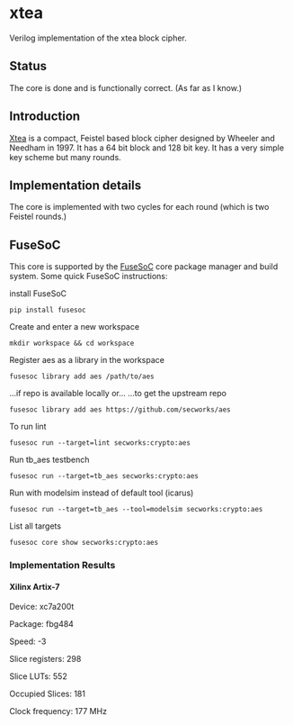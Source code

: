 # xtea
Verilog implementation of the xtea block cipher.

## Status
The core is done and is functionally correct.
(As far as I know.)


## Introduction
[Xtea](https://en.wikipedia.org/wiki/XTEA) is a compact, Feistel based
block cipher designed by Wheeler and Needham in 1997. It has a 64 bit
block and 128 bit key. It has a very simple key scheme but many rounds.


## Implementation details
The core is implemented with two cycles for each round (which is two
Feistel rounds.)



## FuseSoC
This core is supported by the
[FuseSoC](https://github.com/olofk/fusesoc) core package manager and
build system. Some quick  FuseSoC instructions:

install FuseSoC
~~~
pip install fusesoc
~~~

Create and enter a new workspace
~~~
mkdir workspace && cd workspace
~~~

Register aes as a library in the workspace
~~~
fusesoc library add aes /path/to/aes
~~~

...if repo is available locally or...
...to get the upstream repo
~~~
fusesoc library add aes https://github.com/secworks/aes
~~~

To run lint
~~~
fusesoc run --target=lint secworks:crypto:aes
~~~

Run tb_aes testbench
~~~
fusesoc run --target=tb_aes secworks:crypto:aes
~~~

Run with modelsim instead of default tool (icarus)
~~~
fusesoc run --target=tb_aes --tool=modelsim secworks:crypto:aes
~~~

List all targets
~~~
fusesoc core show secworks:crypto:aes
~~~


### Implementation Results
#### Xilinx Artix-7
Device: xc7a200t

Package: fbg484

Speed: -3


Slice registers: 298

Slice LUTs: 552

Occupied Slices: 181

Clock frequency: 177 MHz
